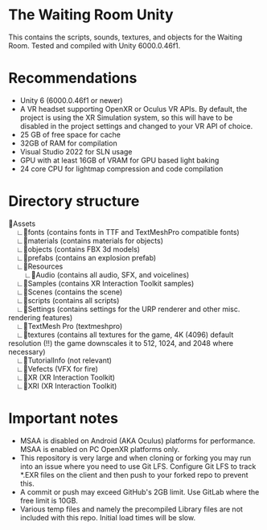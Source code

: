 # The Waiting Room Unity
This contains the scripts, sounds, textures, and objects for the Waiting Room. Tested and compiled with Unity 6000.0.46f1.

# Recommendations
- Unity 6 (6000.0.46f1 or newer)
- A VR headset supporting OpenXR or Oculus VR APIs. By default, the project is using the XR Simulation system, so this will have to be disabled in the project settings and changed to your VR API of choice.
- 25 GB of free space for cache
- 32GB of RAM for compilation
- Visual Studio 2022 for SLN usage
- GPU with at least 16GB of VRAM for GPU based light baking
- 24 core CPU for lightmap compression and code compilation

# Directory structure
📂Assets<br />
&nbsp;&nbsp;&nbsp;&nbsp;∟📂fonts (contains fonts in TTF and TextMeshPro compatible fonts)<br />
&nbsp;&nbsp;&nbsp;&nbsp;∟📂materials (contains materials for objects)<br />
&nbsp;&nbsp;&nbsp;&nbsp;∟📂objects (contains FBX 3d models)<br />
&nbsp;&nbsp;&nbsp;&nbsp;∟📂prefabs (contains an explosion prefab)<br />
&nbsp;&nbsp;&nbsp;&nbsp;∟📂Resources<br />
&nbsp;&nbsp;&nbsp;&nbsp;&nbsp;&nbsp;&nbsp;&nbsp;∟📂Audio (contains all audio, SFX, and voicelines)<br />
&nbsp;&nbsp;&nbsp;&nbsp;∟📂Samples (contains XR Interaction Toolkit samples)<br />
&nbsp;&nbsp;&nbsp;&nbsp;∟📂Scenes (contains the scene)<br />
&nbsp;&nbsp;&nbsp;&nbsp;∟📂scripts (contains all scripts)<br />
&nbsp;&nbsp;&nbsp;&nbsp;∟📂Settings (contains settings for the URP renderer and other misc. rendering features)<br />
&nbsp;&nbsp;&nbsp;&nbsp;∟📂TextMesh Pro (textmeshpro)<br />
&nbsp;&nbsp;&nbsp;&nbsp;∟📂textures (contains all textures for the game, 4K (4096) default resolution (!!) the game downscales it to 512, 1024, and 2048 where necessary)<br />
&nbsp;&nbsp;&nbsp;&nbsp;∟📂TutorialInfo (not relevant)<br />
&nbsp;&nbsp;&nbsp;&nbsp;∟📂Vefects (VFX for fire)<br />
&nbsp;&nbsp;&nbsp;&nbsp;∟📂XR (XR Interaction Toolkit)<br />
&nbsp;&nbsp;&nbsp;&nbsp;∟📂XRI (XR Interaction Toolkit)<br />

# Important notes
- MSAA is disabled on Android (AKA Oculus) platforms for performance. MSAA is enabled on PC OpenXR platforms only.
- This repository is very large and when cloning or forking you may run into an issue where you need to use Git LFS. Configure Git LFS to track *.EXR files on the client and then push to your forked repo to prevent this.
- A commit or push may exceed GitHub's 2GB limit. Use GitLab where the free limit is 10GB.
- Various temp files and namely the precompiled Library files are not included with this repo. Initial load times will be slow.
